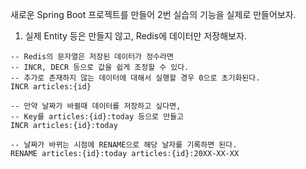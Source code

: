 새로운 Spring Boot 프로젝트를 만들어 2번 실습의 기능을 실제로 만들어보자.

1. 실제 Entity 등은 만들지 않고, Redis에 데이터만 저장해보자.

```
-- Redis의 문자열은 저장된 데이터가 정수라면
-- INCR, DECR 등으로 값을 쉽게 조정할 수 있다.
-- 추가로 존재하지 않는 데이터에 대해서 실행할 경우 0으로 초기화된다.
INCR articles:{id}

-- 만약 날짜가 바뀔때 데이터를 저장하고 싶다면,
-- Key를 articles:{id}:today 등으로 만들고
INCR articles:{id}:today

-- 날짜가 바뀌는 시점에 RENAME으로 해당 날자를 기록하면 된다.
RENAME articles:{id}:today articles:{id}:20XX-XX-XX
```